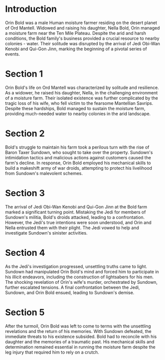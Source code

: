 # Introduction

Orin Bold was a male Human moisture farmer residing on the desert planet of Ord Mantell.
Widowed and raising his daughter, Nella Bold, Orin managed a moisture farm near the Ten Mile Plateau.
Despite the arid and harsh conditions, the Bold family's business provided a crucial resource to nearby colonies - water.
Their solitude was disrupted by the arrival of Jedi Obi-Wan Kenobi and Qui-Gon Jinn, marking the beginning of a pivotal series of events.

# Section 1

Orin Bold's life on Ord Mantell was characterized by solitude and resilience.
As a widower, he raised his daughter, Nella, in the challenging environment of a moisture farm.
Their isolated existence was further complicated by the tragic loss of his wife, who fell victim to the fearsome Mantellian Savrips.
Despite these hardships, Bold managed to sustain the moisture farm, providing much-needed water to nearby colonies in the arid landscape.

# Section 2

Bold's struggle to maintain his farm took a perilous turn with the rise of Baron Taxer Sundown, who sought to take over the property.
Sundown's intimidation tactics and malicious actions against customers caused the farm's decline.
In response, Orin Bold employed his mechanical skills to build a makeshift army of war droids, attempting to protect his livelihood from Sundown's malevolent schemes.

# Section 3

The arrival of Jedi Obi-Wan Kenobi and Qui-Gon Jinn at the Bold farm marked a significant turning point.
Mistaking the Jedi for members of Sundown's militia, Bold's droids attacked, leading to a confrontation.
However, the Jedi's true intentions were soon understood, and Orin and Nella entrusted them with their plight.
The Jedi vowed to help and investigate Sundown's sinister activities.

# Section 4

As the Jedi's investigation progressed, unsettling truths came to light.
Sundown had manipulated Orin Bold's mind and forced him to participate in his illicit endeavors, including the construction of lightsabers for his men.
The shocking revelation of Orin's wife's murder, orchestrated by Sundown, further escalated tensions.
A final confrontation between the Jedi, Sundown, and Orin Bold ensued, leading to Sundown's demise.

# Section 5

After the turmoil, Orin Bold was left to come to terms with the unsettling revelations and the return of his memories.
With Sundown defeated, the immediate threats to his existence subsided.
Bold had to reconcile with his daughter and the memories of a traumatic past.
His mechanical skills and determination remained essential in running the moisture farm despite the leg injury that required him to rely on a crutch.
